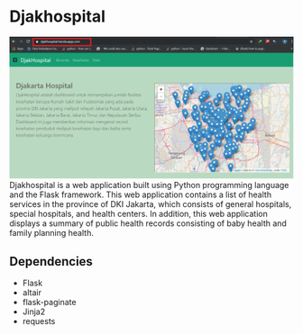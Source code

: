 # Djakhospital

<img src="beranda.png">
<br>
Djakhospital is a web application built using Python programming language and the Flask framework. This web application contains a list of health services in the province of DKI Jakarta, which consists of general hospitals, special hospitals, and health centers. In addition, this web application displays a summary of public health records consisting of baby health and family planning health.

## Dependencies
- Flask
- altair
- flask-paginate
- Jinja2
- requests
